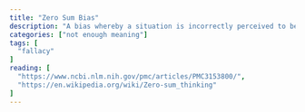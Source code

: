 ```yaml
---
title: "Zero Sum Bias"
description: "A bias whereby a situation is incorrectly perceived to be like a zero-sum game (i.e., one person gains at the expense of another)."
categories: ["not enough meaning"]
tags: [
  "fallacy"
]
reading: [
  "https://www.ncbi.nlm.nih.gov/pmc/articles/PMC3153800/",
  "https://en.wikipedia.org/wiki/Zero-sum_thinking"
]
---
```


